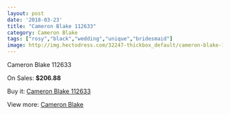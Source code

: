```yaml
---
layout: post
date: '2018-03-23'
title: "Cameron Blake 112633"
category: Cameron Blake
tags: ["rosy","black","wedding","unique","bridesmaid"]
image: http://img.hectodress.com/32247-thickbox_default/cameron-blake-112633.jpg
---
```

Cameron Blake 112633

On Sales: **$206.88**
<a href="https://www.hectodress.com/cameron-blake/14702-cameron-blake-112633.html"><amp-img layout="responsive" width="600" height="600" src="//img.hectodress.com/32247-thickbox_default/cameron-blake-112633.jpg" alt="Cameron Blake 112633 0" /></a>
<a href="https://www.hectodress.com/cameron-blake/14702-cameron-blake-112633.html"><amp-img layout="responsive" width="600" height="600" src="//img.hectodress.com/32248-thickbox_default/cameron-blake-112633.jpg" alt="Cameron Blake 112633 1" /></a>

Buy it: [Cameron Blake 112633](https://www.hectodress.com/cameron-blake/14702-cameron-blake-112633.html "Cameron Blake 112633")

View more: [Cameron Blake](https://www.hectodress.com/264-cameron-blake "Cameron Blake")